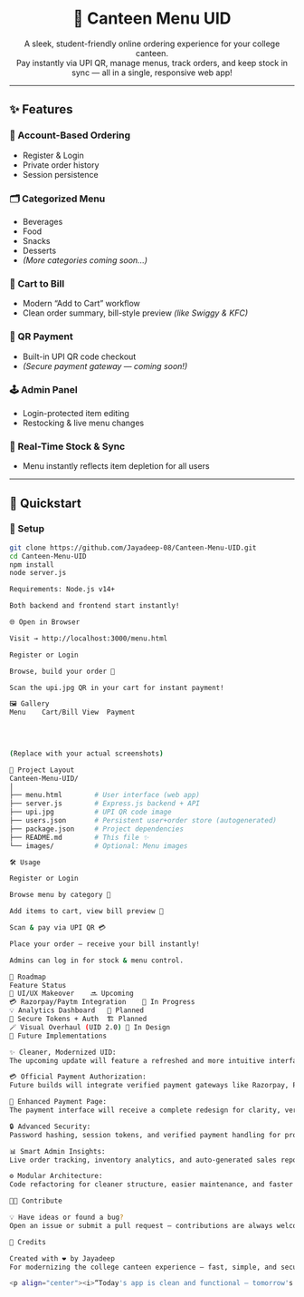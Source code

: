 <h1 align="center">🍴 Canteen Menu UID</h1>
<p align="center">
  A sleek, student-friendly online ordering experience for your college canteen.<br>
  Pay instantly via UPI QR, manage menus, track orders, and keep stock in sync — all in a single, responsive web app!
</p>

---

## ✨ Features

### 👤 Account-Based Ordering
- Register & Login  
- Private order history  
- Session persistence  

### 🗂️ Categorized Menu
- Beverages  
- Food  
- Snacks  
- Desserts  
- *(More categories coming soon...)*  

### 🛒 Cart to Bill
- Modern “Add to Cart” workflow  
- Clean order summary, bill-style preview *(like Swiggy & KFC)*  

### 💸 QR Payment
- Built-in UPI QR code checkout  
- *(Secure payment gateway — coming soon!)*  

### 🕹️ Admin Panel
- Login-protected item editing  
- Restocking & live menu changes  

### 🔄 Real-Time Stock & Sync
- Menu instantly reflects item depletion for all users  

---

## 🚀 Quickstart

### 🧩 Setup

```bash
git clone https://github.com/Jayadeep-08/Canteen-Menu-UID.git
cd Canteen-Menu-UID
npm install
node server.js

Requirements: Node.js v14+

Both backend and frontend start instantly!

🌐 Open in Browser

Visit → http://localhost:3000/menu.html

Register or Login

Browse, build your order 🧾

Scan the upi.jpg QR in your cart for instant payment!

🖼️ Gallery
Menu	Cart/Bill View	Payment

	
	

(Replace with your actual screenshots)

📁 Project Layout
Canteen-Menu-UID/
│
├── menu.html        # User interface (web app)
├── server.js        # Express.js backend + API
├── upi.jpg          # UPI QR code image
├── users.json       # Persistent user+order store (autogenerated)
├── package.json     # Project dependencies
├── README.md        # This file ✨
└── images/          # Optional: Menu images

🛠️ Usage

Register or Login

Browse menu by category 🍔

Add items to cart, view bill preview 🧾

Scan & pay via UPI QR 💳

Place your order — receive your bill instantly!

Admins can log in for stock & menu control.

🚦 Roadmap
Feature	Status
🌟 UI/UX Makeover	🔜 Upcoming
💳 Razorpay/Paytm Integration	🧩 In Progress
💡 Analytics Dashboard	🎯 Planned
🔐 Secure Tokens + Auth	🏗️ Planned
🪄 Visual Overhaul (UID 2.0)	🚧 In Design
🧭 Future Implementations

✨ Cleaner, Modernized UID:
The upcoming update will feature a refreshed and more intuitive interface — smoother transitions, adaptive layouts, and improved accessibility.

💳 Official Payment Authorization:
Future builds will integrate verified payment gateways like Razorpay, Paytm, or Google Pay, ensuring safe and authorized transactions directly within the app.

🧾 Enhanced Payment Page:
The payment interface will receive a complete redesign for clarity, verification, and real-time transaction feedback.

🔒 Advanced Security:
Password hashing, session tokens, and verified payment handling for production deployment.

📊 Smart Admin Insights:
Live order tracking, inventory analytics, and auto-generated sales reports.

⚙️ Modular Architecture:
Code refactoring for cleaner structure, easier maintenance, and faster performance.

👩‍💻 Contribute

💡 Have ideas or found a bug?
Open an issue or submit a pull request — contributions are always welcome!

🙏 Credits

Created with ❤️ by Jayadeep
For modernizing the college canteen experience — fast, simple, and secure for everyone!

<p align="center"><i>“Today's app is clean and functional — tomorrow's will be even sleeker, officially integrated, and campus-ready!”</i></p>
 
